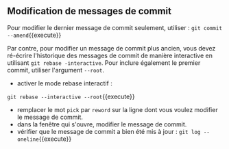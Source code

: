 ## Modification de messages de commit

Pour modifier le dernier message de commit seulement, utiliser :
`git commit --amend`{{execute}}

Par contre, pour modifier un message de commit plus ancien, vous devez ré-écrire l'historique des messages de commit de manière interactive en utilisant `git rebase -interactive`. Pour inclure également le premier commit, utiliser l'argument `--root`.
- activer le mode rebase interactif :

`git rebase --interactive --root`{{execute}}

- remplacer le mot `pick` par `reword` sur la ligne dont vous voulez modifier le message de commit.
- dans la fenêtre qui s'ouvre, modifier le message de commit.
- vérifier que le message de commit a bien été mis à jour :
`git log --oneline`{{execute}}
